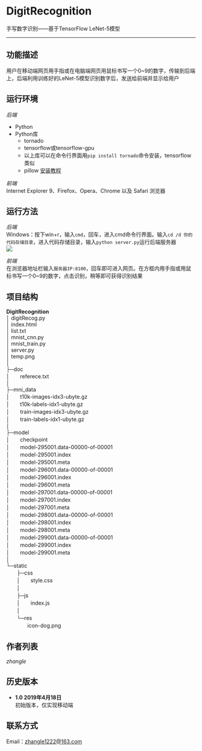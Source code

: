 # DigitRecognition

手写数字识别——基于TensorFlow LeNet-5模型

***
## 功能描述

用户在移动端网页用手指或在电脑端网页用鼠标书写一个0~9的数字，传输到后端上，后端利用训练好的LeNet-5模型识别数字后，发送给前端并显示给用户

## 运行环境

*后端*  
- Python
- Python库
  - tornado
  - tensorflow或tensorflow-gpu
  - 以上库可以在命令行界面用`pip install tornado`命令安装，tensorflow类似
  - pillow [安装教程](https://www.cnblogs.com/yuanzhoulvpi/p/9028713.html)

*前端*  
Internet Explorer 9、Firefox、Opera、Chrome 以及 Safari 浏览器

## 运行方法

*后端*  
Windows：按下win+r，输入`cmd`，回车，进入cmd命令行界面。输入`cd /d 你的代码存储目录`，进入代码存储目录，输入`python server.py`运行后端服务器  
![](https://ws1.sinaimg.cn/large/8d421749ly1g264u89wubj20di06gdfz.jpg)

*前端*  
在浏览器地址栏输入`服务器IP:8100`，回车即可进入网页。在方框内用手指或用鼠标书写一个0~9的数字，点击识别，稍等即可获得识别结果

## 项目结构

**DigitRecognition**  
│  digitRecog.py  
│  index.html  
│  list.txt  
│  mnist_cnn.py  
│  mnist_train.py  
│  server.py  
│  temp.png  
│  
├─doc  
│　　referece.txt  
│      
├─mni_data  
│　　t10k-images-idx3-ubyte.gz  
│　　t10k-labels-idx1-ubyte.gz  
│　　train-images-idx3-ubyte.gz  
│　　train-labels-idx1-ubyte.gz  
│      
├─model  
│　　checkpoint  
│　　model-295001.data-00000-of-00001  
│　　model-295001.index  
│　　model-295001.meta  
│　　model-296001.data-00000-of-00001  
│　　model-296001.index  
│　　model-296001.meta  
│　　model-297001.data-00000-of-00001  
│　　model-297001.index  
│　　model-297001.meta  
│　　model-298001.data-00000-of-00001  
│　　model-298001.index  
│　　model-298001.meta  
│　　model-299001.data-00000-of-00001  
│　　model-299001.index  
│　　model-299001.meta  
│      
└─static  
　　├─css   
　　│　　style.css  
　　│      
　　├─js  
　　│　　index.js  
　　│      
　　└─res  
　　　　icon-dog.png  
            
## 作者列表

*zhangle*

## 历史版本

- **1.0    2019年4月18日**  
  初始版本，仅实现移动端
  
## 联系方式

Email：zhangle1222@163.com
